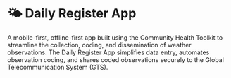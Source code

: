 # 🌤️ Daily Register App

A mobile-first, offline-first app built using the Community Health Toolkit to streamline the collection, coding, and dissemination of weather observations. The Daily Register App simplifies data entry, automates observation coding, and shares coded observations securely to the Global Telecommunication System (GTS).